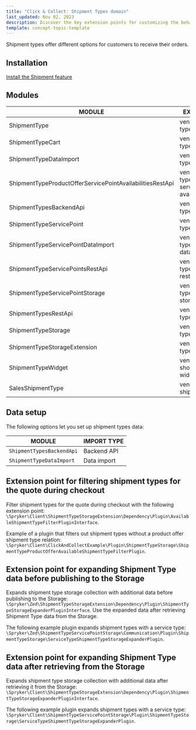 ```yaml
---
title: "Click & Collect: Shipment Types domain"
last_updated: Nov 02, 2023
description: Discover the key extension points for customizing the behavior of shipment types during checkout.
template: concept-topic-template
---
```


Shipment types offer different options for customers to receive their orders.

## Installation

[Install the Shipment feature](/docs/pbc/all/carrier-management/latest/base-shop/install-and-upgrade/install-features/install-the-shipment-feature.html)

## Modules

| MODULE                                                    | EXPECTED DIRECTORY                                                               |
|-----------------------------------------------------------|----------------------------------------------------------------------------------|
| ShipmentType                                              | vendor/spryker/shipment-type                                                     |
| ShipmentTypeCart                                          | vendor/spryker/shipment-type-cart                                                |
| ShipmentTypeDataImport                                    | vendor/spryker/shipment-type-data-import                                         |
| ShipmentTypeProductOfferServicePointAvailabilitiesRestApi | vendor/spryker/shipment-type-product-offer-service-point-availabilities-rest-api |
| ShipmentTypesBackendApi                                   | vendor/spryker/shipment-type-backend-api                                         |
| ShipmentTypeServicePoint                                  | vendor/spryker/shipment-type-service-point                                       |
| ShipmentTypeServicePointDataImport                        | vendor/spryker/shipment-type-service-point-data-import                           |
| ShipmentTypeServicePointsRestApi                          | vendor/spryker/shipment-type-service-points-rest-api                             |
| ShipmentTypeServicePointStorage                           | vendor/spryker/shipment-type-service-point-storage                               |
| ShipmentTypesRestApi                                      | vendor/spryker/shipment-type-rest-api                                            |
| ShipmentTypeStorage                                       | vendor/spryker/shipment-type-storage                                             |
| ShipmentTypeStorageExtension                              | vendor/spryker/shipment-type-extension                                           |
| ShipmentTypeWidget                                        | vendor/spryker-shop/shipment-type-widget                                         |
| SalesShipmentType                                         | vendor/spryker/sales-shipment-type                                               |

## Data setup

The following options let you set up shipment types data:

| MODULE | IMPORT TYPE |
| - | - |
| `ShipmentTypesBackendApi` | Backend API |
| `ShipmentTypeDataImport` | Data import |

## Extension point for filtering shipment types for the quote during checkout

Filter shipment types for the quote during checkout with the following extension point: `\Spryker\Client\ShipmentTypeStorageExtension\Dependency\Plugin\AvailableShipmentTypeFilterPluginInterface`.

Example of a plugin that filters out shipment types without a product offer shipment type relation: `\Spryker\Client\ClickAndCollectExample\Plugin\ShipmentTypeStorage\ShipmentTypeProductOfferAvailableShipmentTypeFilterPlugin`.

## Extension point for expanding Shipment Type data before publishing to the Storage

Expands shipment type storage collection with additional data before publishing to the Storage: `\Spryker\Zed\ShipmentTypeStorageExtension\Dependency\Plugin\ShipmentTypeStorageExpanderPluginInterface`. Use the expanded data after retrieving Shipment Type data from the Storage.

The following example plugin expands shipment types with a service type: `\Spryker\Zed\ShipmentTypeServicePointStorage\Communication\Plugin\ShipmentTypeStorage\ServiceTypeShipmentTypeStorageExpanderPlugin`.


## Extension point for expanding Shipment Type data after retrieving from the Storage

Expands shipment type storage collection with additional data after retrieving it from the Storage: `\Spryker\Client\ShipmentTypeStorageExtension\Dependency\Plugin\ShipmentTypeStorageExpanderPluginInterface`.

The following example plugin expands shipment types with a service type: `\Spryker\Client\ShipmentTypeServicePointStorage\Plugin\ShipmentTypeStorage\ServiceTypeShipmentTypeStorageExpanderPlugin`.
